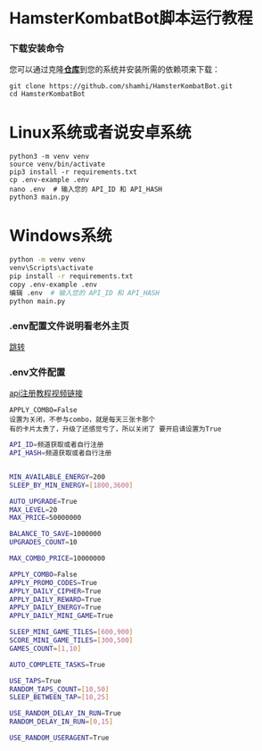 # HamsterKombatBot脚本运行教程

### 下载安装命令
您可以通过克隆[**仓库**](https://github.com/shamhi/HamsterKombatBot)到您的系统并安装所需的依赖项来下载：
```shell
git clone https://github.com/shamhi/HamsterKombatBot.git 
cd HamsterKombatBot
```
# Linux系统或者说安卓系统
```
python3 -m venv venv
source venv/bin/activate
pip3 install -r requirements.txt
cp .env-example .env
nano .env  # 输入您的 API_ID 和 API_HASH
python3 main.py
```
# Windows系统
```bash
python -m venv venv
venv\Scripts\activate
pip install -r requirements.txt
copy .env-example .env
编辑 .env  # 输入您的 API_ID 和 API_HASH
python main.py
```


### .env配置文件说明看老外主页
[跳转](https://github.com/shamhi/HamsterKombatBot)

### .env文件配置
[api注册教程视频链接](https://www.youtube.com/watch?v=TWreKchDMWc&t=3s)
```
APPLY_COMBO=False
设置为关闭，不参与combo，就是每天三张卡那个
有的卡片太贵了，升级了还感觉亏了，所以关闭了 要开启请设置为True
```
```bash
API_ID=频道获取或者自行注册
API_HASH=频道获取或者自行注册


MIN_AVAILABLE_ENERGY=200
SLEEP_BY_MIN_ENERGY=[1800,3600]

AUTO_UPGRADE=True
MAX_LEVEL=20
MAX_PRICE=50000000

BALANCE_TO_SAVE=1000000
UPGRADES_COUNT=10

MAX_COMBO_PRICE=10000000

APPLY_COMBO=False
APPLY_PROMO_CODES=True
APPLY_DAILY_CIPHER=True
APPLY_DAILY_REWARD=True
APPLY_DAILY_ENERGY=True
APPLY_DAILY_MINI_GAME=True

SLEEP_MINI_GAME_TILES=[600,900]
SCORE_MINI_GAME_TILES=[300,500]
GAMES_COUNT=[1,10]

AUTO_COMPLETE_TASKS=True

USE_TAPS=True
RANDOM_TAPS_COUNT=[10,50]
SLEEP_BETWEEN_TAP=[10,25]

USE_RANDOM_DELAY_IN_RUN=True
RANDOM_DELAY_IN_RUN=[0,15]

USE_RANDOM_USERAGENT=True

```
